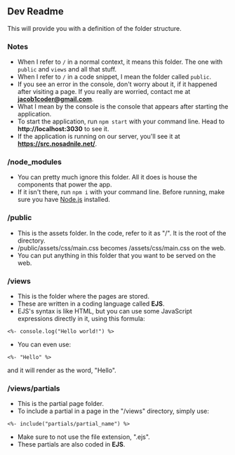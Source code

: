 ## Dev Readme

This will provide you with a definition of the folder structure.

### Notes

-   When I refer to `/` in a normal context, it means this folder. The one with `public` and `views` and all that stuff.
-   When I refer to `/` in a code snippet, I mean the folder called `public`.
-   If you see an error in the console, don't worry about it, if it happened after visiting a page. If you really are worried, contact me at **jacob1coder@gmail.com**.
-   What I mean by the console is the console that appears after starting the application.
-   To start the application, run `npm start` with your command line. Head to **http://localhost:3030** to see it.
-   If the application is running on our server, you'll see it at **https://src.nosadnile.net/**.

### /node_modules

-   You can pretty much ignore this folder. All it does is house the components that power the app.
-   If it isn't there, run `npm i` with your command line. Before running, make sure you have [Node.js](https://www.nodejs.org/) installed.

### /public

-   This is the assets folder. In the code, refer to it as "/". It is the root of the directory.
-   /public/assets/css/main.css becomes /assets/css/main.css on the web.
-   You can put anything in this folder that you want to be served on the web.

### /views

-   This is the folder where the pages are stored.
-   These are written in a coding language called **EJS**.
-   EJS's syntax is like HTML, but you can use some JavaScript expressions directly in it, using this formula:

```ejs
<%- console.log("Hello world!") %>
```

-   You can even use:

```ejs
<%- "Hello" %>
```

and it will render as the word, "Hello".

### /views/partials

-   This is the partial page folder.
-   To include a partial in a page in the "/views" directory, simply use:

```ejs
<%- include("partials/partial_name") %>
```

-   Make sure to not use the file extension, ".ejs".
-   These partials are also coded in **EJS**.
